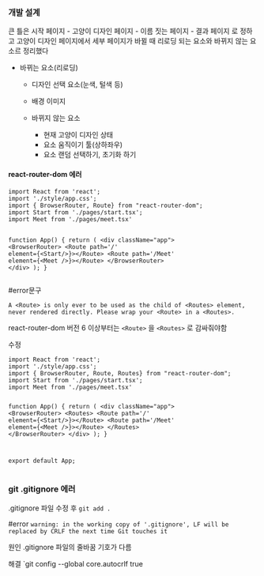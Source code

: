 <h3 id="개발-설계">개발 설계</h3>
<p>큰 틀은 
시작 페이지 - 고양이 디자인 페이지 - 이름 짓는 페이지 - 결과 페이지
로 정하고 고양이 디자인 페이지에서 세부 페이지가 바뀔 때 리로딩 되는 요소와 바뀌지 않는 요소르 정리했다</p>
<ul>
<li><p>바뀌는 요소(리로딩)</p>
<ul>
<li><p>디자인 선택 요소(눈색, 털색 등)</p>
</li>
<li><p>배경 이미지</p>
</li>
<li><p>바뀌지 않는 요소</p>
<ul>
<li>현재 고양이 디자인 상태</li>
<li>요소 움직이기 툴(상하좌우)</li>
<li>요소 랜덤 선택하기, 초기화 하기</li>
</ul>
</li>
</ul>
</li>
</ul>
<h4 id="react-router-dom-에러">react-router-dom 에러</h4>
<pre><code class="language-javascript">import React from 'react';
import './style/app.css';
import { BrowserRouter, Route} from &quot;react-router-dom&quot;;
import Start from './pages/start.tsx';
import Meet from './pages/meet.tsx'

function App() {
  return (
    &lt;div className=&quot;app&quot;&gt;
      &lt;BrowserRouter&gt;
      &lt;Route path='/' element={&lt;Start/&gt;}&gt;&lt;/Route&gt;
      &lt;Route path='/Meet' element={&lt;Meet /&gt;}&gt;&lt;/Route&gt;
      &lt;/BrowserRouter&gt;
    &lt;/div&gt;
  );
}</code></pre>
<p>#error문구</p>
<pre><code class="language-javascript">A &lt;Route&gt; is only ever to be used as the child of &lt;Routes&gt; element, never rendered directly. Please wrap your &lt;Route&gt; in a &lt;Routes&gt;.</code></pre>
<p>react-router-dom 버전 6 이상부터는 <code>&lt;Route&gt;</code> 을 <code>&lt;Routes&gt;</code> 로 감싸줘야함</p>
<p>수정</p>
<pre><code class="language-javascript">import React from 'react';
import './style/app.css';
import { BrowserRouter, Route, Routes} from &quot;react-router-dom&quot;;
import Start from './pages/start.tsx';
import Meet from './pages/meet.tsx'

function App() {
  return (
    &lt;div className=&quot;app&quot;&gt;
      &lt;BrowserRouter&gt;
      &lt;Routes&gt;
        &lt;Route path='/' element={&lt;Start/&gt;}&gt;&lt;/Route&gt;
        &lt;Route path='/Meet' element={&lt;Meet /&gt;}&gt;&lt;/Route&gt;
      &lt;/Routes&gt;
      &lt;/BrowserRouter&gt;
    &lt;/div&gt;
  );
}

export default App;</code></pre>
<h3 id="git-gitignore-에러">git .gitignore 에러</h3>
<p>.gitignore 파일 수정 후
<code>git add .</code></p>
<p>#error 
<code>warning: in the working copy of '.gitignore', LF will be replaced by CRLF the next time Git touches it</code></p>
<p>원인
.gitignore 파일의 줄바꿈 기호가 다름</p>
<p>해결
`git config --global core.autocrlf true</p>